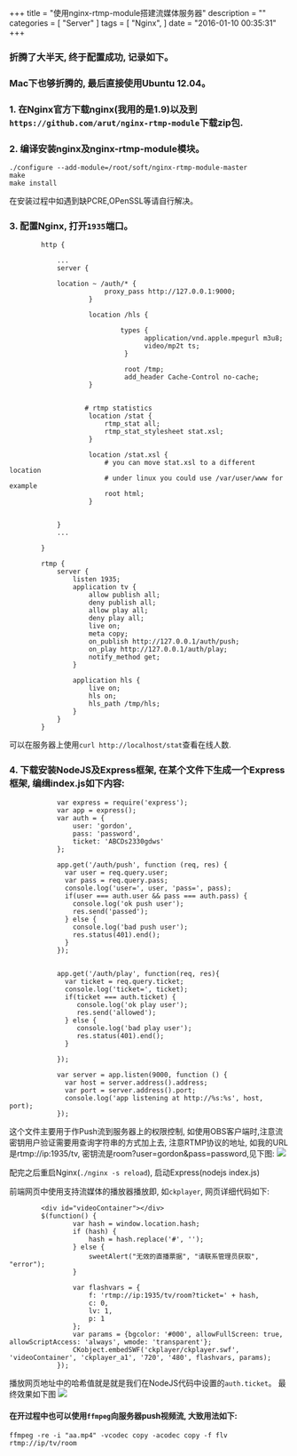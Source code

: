 +++
title = "使用nginx-rtmp-module搭建流媒体服务器"
description = ""
categories = [
    "Server"
]
tags = [
    "Nginx",
]
date = "2016-01-10 00:35:31"
+++

### 折腾了大半天, 终于配置成功, 记录如下。

### Mac下也够折腾的, 最后直接使用Ubuntu 12.04。

### 1. 在Nginx官方下载nginx(我用的是1.9)以及到`https://github.com/arut/nginx-rtmp-module`下载zip包.
### 2. 编译安装nginx及nginx-rtmp-module模块。
```
./configure --add-module=/root/soft/nginx-rtmp-module-master
make
make install
```
在安装过程中如遇到缺PCRE,OPenSSL等请自行解决。

### 3. 配置Nginx, 打开`1935`端口。
```
        http {

            ...
            server {

            location ~ /auth/* {
                        proxy_pass http://127.0.0.1:9000;
                    }

                    location /hls {

                            types {
                                  application/vnd.apple.mpegurl m3u8;
                                  video/mp2t ts;
                             }

                             root /tmp;
                             add_header Cache-Control no-cache;
                    }


                   # rtmp statistics
                    location /stat {
                        rtmp_stat all;
                        rtmp_stat_stylesheet stat.xsl;
                    }

                    location /stat.xsl {
                        # you can move stat.xsl to a different location
                        # under linux you could use /var/user/www for example
                        root html;
                    }


            }
            ...

        }

        rtmp {
            server {
                listen 1935;
                application tv {
                    allow publish all;
                    deny publish all;
                    allow play all;
                    deny play all;
                    live on;
                    meta copy;
                    on_publish http://127.0.0.1/auth/push;
                    on_play http://127.0.0.1/auth/play;
                    notify_method get;
                }

                application hls {
                    live on;
                    hls on;
                    hls_path /tmp/hls;
                }
            }
        }

```

可以在服务器上使用`curl http://localhost/stat`查看在线人数.

### 4. 下载安装NodeJS及Express框架, 在某个文件下生成一个Express框架, 编缉index.js如下内容:
```
            var express = require('express');
            var app = express();
            var auth = {
                user: 'gordon',
                pass: 'password',
                ticket: 'ABCDs2330gdws'
            };

            app.get('/auth/push', function (req, res) {
              var user = req.query.user;
              var pass = req.query.pass;
              console.log('user=', user, 'pass=', pass);
              if(user === auth.user && pass === auth.pass) {
                console.log('ok push user');
                res.send('passed');
              } else {
                console.log('bad push user');
                res.status(401).end();
              }
            });


            app.get('/auth/play', function(req, res){
              var ticket = req.query.ticket;
              console.log('ticket=', ticket);
              if(ticket === auth.ticket) {
                 console.log('ok play user');
                 res.send('allowed');
              } else {
                 console.log('bad play user');
                 res.status(401).end();
              }

            });

            var server = app.listen(9000, function () {
              var host = server.address().address;
              var port = server.address().port;
              console.log('app listening at http://%s:%s', host, port);
            });

```


这个文件主要用于作Push流到服务器上的权限控制, 如使用OBS客户端时,注意流密钥用户验证需要用查询字符串的方式加上去, 注意RTMP协议的地址, 如我的URL是rtmp://ip:1935/tv, 密钥流是room?user=gordon&pass=password,见下图:
 ![](rtmp-01.png)

配完之后重启Nginx(`./nginx -s reload`), 启动Express(nodejs index.js)

前端网页中使用支持流媒体的播放器播放即, 如`ckplayer`, 网页详细代码如下:
```
        <div id="videoContainer"></div>
        $(function() {
                var hash = window.location.hash;
                if (hash) {
                    hash = hash.replace('#', '');
                } else {
                    sweetAlert("无效的直播票据", "请联系管理员获取", "error");
                }

                var flashvars = {
                    f: 'rtmp://ip:1935/tv/room?ticket=' + hash,
                    c: 0,
                    lv: 1,
                    p: 1
                };
                var params = {bgcolor: '#000', allowFullScreen: true, allowScriptAccess: 'always', wmode: 'transparent'};
                CKobject.embedSWF('ckplayer/ckplayer.swf', 'videoContainer', 'ckplayer_a1', '720', '480', flashvars, params);
            });
```

 播放网页地址中的哈希值就是就是我们在NodeJS代码中设置的`auth.ticket`。
 最终效果如下图
  ![](rtmp-02.png)

#### 在开过程中也可以使用`ffmpeg`向服务器push视频流, 大致用法如下:
```
ffmpeg -re -i "aa.mp4" -vcodec copy -acodec copy -f flv rtmp://ip/tv/room
```





